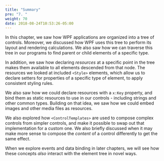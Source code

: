 ```yaml
---
title: "Summary"
pre: "7. "
weight: 70
date: 2018-08-24T10:53:26-05:00
---
```


In this chapter, we saw how WPF applications are organized into a tree of controls.  Moreover, we discussed how WPF uses this tree to perform its layout and rendering calculations.  We also saw how we can traverse this tree in our programs to find parent or child elements of a specific type.  

In addition, we saw how declaring _resources_ at a specific point in the tree makes them available to all elements descended from that node.  The resources we looked at included `<Style>` elements, which allow us to declare setters for properties of a specific type of element, to apply consistent styling rules.  

We also saw how we could declare resources with a `x:Key` property, and bind them as static resources to use in our controls - including strings and other common types.  Building on that idea, we saw how we could embed images and other media files as resources.  

We also explored how `<ControlTemplates>` are used to compose complex controls from simpler controls, and make it possible to swap out that implementation for a custom one.  We also briefly discussed when it may make more sense to compose the _content_ of a control differently to get the same effect.

When we explore events and data binding in later chapters, we will see how these concepts _also_ interact with the element tree in novel ways.